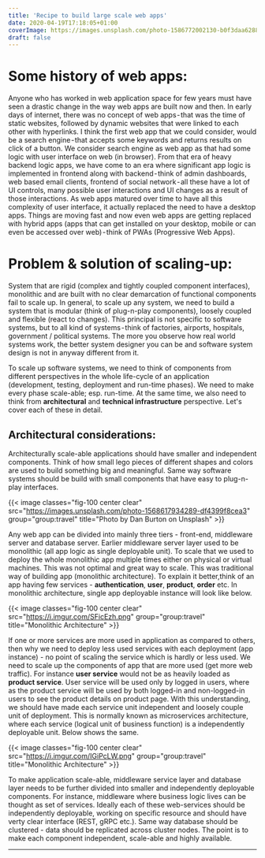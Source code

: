 ```yaml
---
title: 'Recipe to build large scale web apps'
date: 2020-04-19T17:18:05+01:00
coverImage: https://images.unsplash.com/photo-1586772002130-b0f3daa6288b?ixlib=rb-1.2.1&ixid=eyJhcHBfaWQiOjEyMDd9&auto=format&fit=crop&w=1000&q=60
draft: false
---
```


# Some history of web apps:
Anyone who has worked in web application space for few years must have seen a drastic change in the way web apps are built now and then. In early days of internet, there was no concept of web apps - that was the time of static websites, followed by dynamic websites that were linked to each other with hyperlinks. I think the first web app that we could consider, would be a search engine - that accepts some keywords and returns results on click of a button. We consider search engine as web app as that had some logic with user interface on web (in browser). From that era of heavy backend logic apps, we have come to an era where significant app logic is implemented in frontend along with backend - think of admin dashboards, web based email clients, frontend of social network - all these have a lot of UI controls, many possible user interactions and UI changes as a result of those interactions. As web apps matured over time to have all this complexity of user interface, it actually replaced the need to have a desktop apps. Things are moving fast and now even web apps are getting replaced with hybrid apps (apps that can get installed on your desktop, mobile or can even be accessed over web) - think of PWAs (Progressive Web Apps).

# Problem & solution of scaling-up:
System that are rigid (complex and tightly coupled component interfaces), monolithic and are built with no clear demarcation of functional components fail to scale up. In general, to scale up any system,  we need to build a system that is modular (think of plug-n-play components), loosely coupled and flexible (react to changes). This principal is not specific to software systems, but to all kind of systems - think of factories, airports, hospitals, government / political systems. The more you observe how real world systems work, the better system designer you can be and software system design is not in anyway different from it.

To scale up software systems, we need to think of components from different perspectives in the whole life-cycle of an application (development, testing, deployment and run-time phases). We need to make every phase scale-able; esp. run-time. At the same time, we also need to think from __architectural__ and __technical infrastructure__ perspective. Let's cover each of these in detail.

## Architectural considerations:
Architecturally scale-able applications should have smaller and independent components. Think of how small lego pieces of different shapes and colors are used to build something big and meaningful. Same way software systems should be build with small components that have easy to plug-n-play interfaces.

{{< image classes="fig-100 center clear" src="https://images.unsplash.com/photo-1568617934289-df4399f8cea3" group="group:travel" title="Photo by Dan Burton on Unsplash" >}}

Any web app can be divided into mainly three tiers - front-end, middleware server and database server. Earlier middleware server layer used to be monolithic (all app logic as single deployable unit). To scale that we used to deploy the whole monolithic app multiple times either on physical or virtual machines. This was not optimal and great way to scale. This was traditional way of building app (monolithic architecture). To explain it better,think of an app having few services - **authentication**, **user**, **product**, **order** etc. In monolithic architecture, single app deployable instance will look like below.

{{< image classes="fig-100 center clear" src="https://i.imgur.com/SFicEzh.png" group="group:travel" title="Monolithic Architecture" >}}

If one or more services are more used in application as compared to others, then why we need to deploy less used services with each deployment (app instance) - no point of scaling the service which is hardly or less used. We need to scale up the components of app that are more used (get more web traffic). For instance **user service** would not be as heavily loaded as **product service**. User service will be used only by logged in users, where as the product service will be used by both logged-in and non-logged-in users to see the product details on product page. With this understanding, we should have made each service unit independent and loosely couple unit of deployment. This is normally known as microservices architecture, where each service (logical unit of business function) is a independently deployable unit. Below shows the same.

{{< image classes="fig-100 center clear" src="https://i.imgur.com/IGiPcLW.png" group="group:travel" title="Monolithic Architecture" >}}

To make application scale-able, middleware service layer and database layer needs to be further divided into smaller and independently deployable components. For instance, middleware where business logic lives can be thought as set of services. Ideally each of these web-services should be independently deployable, working on specific resource and should have verty clear interface (REST, gRPC etc.). Same way database should be clustered - data should be replicated across cluster nodes. The point is to make each component independent, scale-able and highly available.


****